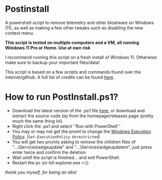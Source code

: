 # Postinstall
A powershell script to remove telemetry and other bloatware on Windows (11), as well as making a few other tweaks such as disabling the new context menu. 

**This script is tested on multiple computers and a VM, all running Windows 11 Pro or Home. Use at own risk**

I recommend running this script on a fresh install of Windows 11. Otherwise make sure to backup your important files/data!

This script is based on a few scripts and commands found over the internet/github. A full list of credits can be found [here](https://github.com/Squeljur/WindowsPostinstall/blob/main/CREDITS.md).

# How to run PostInstall.ps1?
- Download the latest version of the .ps1 file [here](https://github.com/Squeljur/Postinstall/releases), or download and extract the source code zip from the homepage/releases page (pretty much the same thing lol).
- Right click the .ps1 and select ''Run with PowerShell''. 
- You may or may not get the promt to change the [Windows Execution Policy](https://docs.microsoft.com/en-us/powershell/module/microsoft.powershell.core/about/about_execution_policies?view=powershell-7.2). (`Set-ExecutionPolicy Unrestricted`)
- You will get two promts asking to remove the children files of "...\Services\edgeupdate" and "...\Services\edgeupdatem", just press enter twice and confirm the deletion
- Wait untill the script is finished... and exit PowerShell.
- Restart the pc (or kill explorer.exe >:))

*thank you myself, for being an idiot*